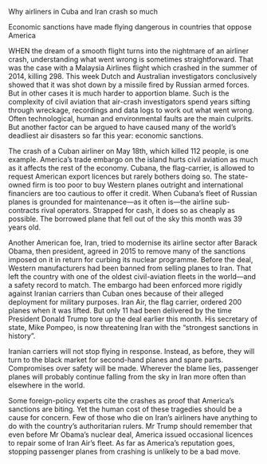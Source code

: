 Why airliners in Cuba and Iran crash so much

Economic sanctions have made flying dangerous in countries that oppose America

WHEN the dream of a smooth flight turns into the nightmare of an airliner crash, understanding what went wrong is sometimes straightforward. That was the case with a Malaysia Airlines flight which crashed in the summer of 2014, killing 298. This week Dutch and Australian investigators conclusively showed that it was shot down by a missile fired by Russian armed forces. But in other cases it is much harder to apportion blame. Such is the complexity of civil aviation that air-crash investigators spend years sifting through wreckage, recordings and data logs to work out what went wrong. Often technological, human and environmental faults are the main culprits. But another factor can be argued to have caused many of the world’s deadliest air disasters so far this year: economic sanctions.

The crash of a Cuban airliner on May 18th, which killed 112 people, is one example. America’s trade embargo on the island hurts civil aviation as much as it affects the rest of the economy. Cubana, the flag-carrier, is allowed to request American export licences but rarely bothers doing so. The state-owned firm is too poor to buy Western planes outright and international financiers are too cautious to offer it credit. When Cubana’s fleet of Russian planes is grounded for maintenance—as it often is—the airline sub-contracts rival operators. Strapped for cash, it does so as cheaply as possible. The borrowed plane that fell out of the sky this month was 39 years old.

Another American foe, Iran, tried to modernise its airline sector after Barack Obama, then president, agreed in 2015 to remove many of the sanctions imposed on it in return for curbing its nuclear programme. Before the deal, Western manufacturers had been banned from selling planes to Iran. That left the country with one of the oldest civil-aviation fleets in the world—and a safety record to match. The embargo had been enforced more rigidly against Iranian carriers than Cuban ones because of their alleged deployment for military purposes. Iran Air, the flag carrier, ordered 200 planes when it was lifted. But only 11 had been delivered by the time President Donald Trump tore up the deal earlier this month. His secretary of state, Mike Pompeo, is now threatening Iran with the “strongest sanctions in history”.

Iranian carriers will not stop flying in response. Instead, as before, they will turn to the black market for second-hand planes and spare parts. Compromises over safety will be made. Wherever the blame lies, passenger planes will probably continue falling from the sky in Iran more often than elsewhere in the world. 

Some foreign-policy experts cite the crashes as proof that America’s sanctions are biting. Yet the human cost of these tragedies should be a cause for concern. Few of those who die on Iran’s airliners have anything to do with the country’s authoritarian rulers. Mr Trump should remember that even before Mr Obama’s nuclear deal, America issued occasional licences to repair some of Iran Air’s fleet. As far as America’s reputation goes, stopping passenger planes from crashing is unlikely to be a bad move.